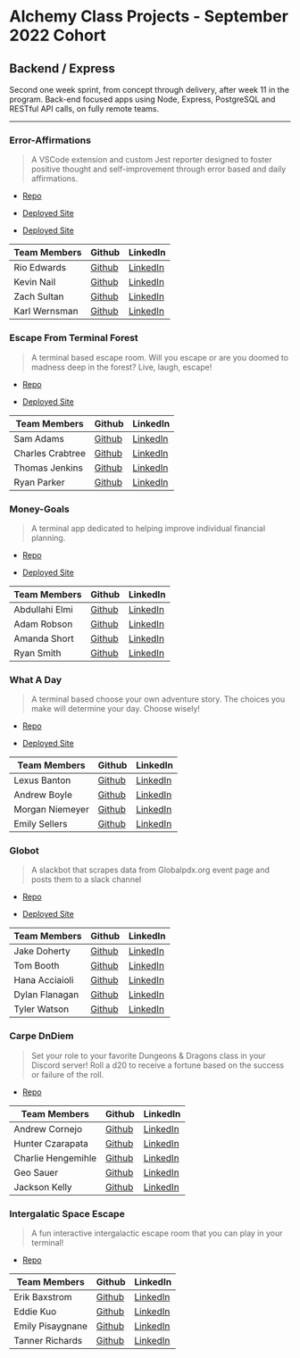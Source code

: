 # Alchemy Class Projects - September 2022 Cohort

## Backend / Express

Second one week sprint, from concept through delivery, after week 11 in the program. Back-end focused apps using Node, Express, PostgreSQL and RESTful API calls, on fully remote teams.

---
### Error-Affirmations

> A VSCode extension and custom Jest reporter designed to foster positive thought and self-improvement through error based and daily affirmations.
>
> > 

- [Repo](https://github.com/VSCode-Empaths)

- [Deployed Site](https://error-affirmations.herokuapp.com/)

- [Deployed Site](https://marketplace.visualstudio.com/items?itemName=VSCodeEmpaths.erroraffirmations&ssr=false#overview)

| Team Members    | Github                                      | LinkedIn                                                           |
| --------------- | ------------------------------------------- | ------------------------------------------------------------------ |
| Rio Edwards      | [Github](https://github.com/rioredwards)     | [LinkedIn]()      |
| Kevin Nail    | [Github]()     | [LinkedIn](https://github.com/kevinnail)      |
| Zach Sultan   | [Github](https://github.com/Zacharyjsultan)     | [LinkedIn](https://www.linkedin.com/in/zachary-sultan/)      |
| Karl Wernsman    | [Github](https://github.com/karlwernsman)     | [LinkedIn]()      |


### Escape From Terminal Forest

> A terminal based escape room. Will you escape or are you doomed to madness deep in the forest? Live, laugh, escape!
>
> > 

- [Repo](https://github.com/Terminal-Escape)

- [Deployed Site](https://terminalescaperoom.herokuapp.com/)


| Team Members    | Github                                      | LinkedIn                                                           |
| --------------- | ------------------------------------------- | ------------------------------------------------------------------ |
| Sam Adams      | [Github](https://github.com/soup1e)     | [LinkedIn]()      |
| Charles Crabtree    | [Github](https://github.com/charlescrabtree)     | [LinkedIn](https://www.linkedin.com/in/charles-crabtree/)      |
| Thomas Jenkins   | [Github](https://github.com/Thomas-Jenkins)     | [LinkedIn](https://www.linkedin.com/in/thomas-p-jenkins/)      |
| Ryan Parker   | [Github](https://github.com/ryan-j-parker)     | [LinkedIn](https://www.linkedin.com/in/ryanparkerdev/)      |


### Money-Goals

> A terminal app dedicated to helping improve individual financial planning. 
>
> > 

- [Repo](https://github.com/Money-Goals)

- [Deployed Site](https://money-goals.fly.dev/)


| Team Members    | Github                                      | LinkedIn                                                           |
| --------------- | ------------------------------------------- | ------------------------------------------------------------------ |
| Abdullahi Elmi      | [Github](https://github.com/ElmiAbdullahi)     | [LinkedIn]()      |
| Adam Robson    | [Github](https://github.com/Adam-Robson)     | [LinkedIn](https://www.linkedin.com/in/adamrrobson/)      |
| Amanda Short   | [Github](https://github.com/amanda-short)     | [LinkedIn]()      |
| Ryan Smith   | [Github](https://github.com/ryanjeffrey)     | [LinkedIn](https://www.linkedin.com/in/ryan-jeffrey-smith/)      |


### What A Day

> A terminal based choose your own adventure story. The choices you make will determine your day. Choose wisely!
>
> > 

- [Repo](https://github.com/CYOA-2/what-a-day/tree/main)

- [Deployed Site](https://www.npmjs.com/package/what-a-day)


| Team Members    | Github                                      | LinkedIn                                                           |
| --------------- | ------------------------------------------- | ------------------------------------------------------------------ |
| Lexus Banton      | [Github](https://github.com/Lexus-Banton)     | [LinkedIn]()      |
| Andrew Boyle    | [Github](https://github.com/andrewjamesboyle)     | [LinkedIn](https://www.linkedin.com/in/andrewjamesboyle/)      |
| Morgan Niemeyer   | [Github](https://github.com/morganniemeyer)     | [LinkedIn]()      |
| Emily Sellers   | [Github](https://github.com/emilysellers)     | [LinkedIn]()      |

### Globot

> A slackbot that scrapes data from Globalpdx.org event page and posts them to a slack channel
>
> > 

- [Repo](https://github.com/sept22-express-slackigator/slackigator-backend)

- [Deployed Site](https://globotpdx.heroku.app.com)


| Team Members    | Github                                      | LinkedIn                                                           |
| --------------- | ------------------------------------------- | ------------------------------------------------------------------ |
| Jake Doherty                     | [Github](https://github.com/Jake-Doherty) | [LinkedIn](https://www.linkedin.com/in/jacob-doherty1/) |
| Tom Booth                     | [Github](https://github.com/TomABooth) | [LinkedIn](https://www.linkedin.com/in/booth-tom/) |
| Hana Acciaioli                      | [Github](https://github.com/hana-acciaioli) | [LinkedIn](https://www.linkedin.com/in/hana-jones-acciaioli/) |
| Dylan Flanagan                      | [Github](https://github.com/Dylan-Flanagan) | [LinkedIn](https://www.linkedin.com/in/flanagan-dylan/) |
| Tyler Watson                     | [Github](https://github.com/tylerww91) | [LinkedIn](https://www.linkedin.com/in/tylerwatson91/) |


### Carpe DnDiem

> Set your role to your favorite Dungeons & Dragons class in your Discord server!
Roll a d20 to receive a fortune based on the success or failure of the roll.
>
> > 

- [Repo](https://github.com/Czarapata-Hunter/carpe-dnDiem)


| Team Members    | Github                                      | LinkedIn                                                           |
| --------------- | ------------------------------------------- | ------------------------------------------------------------------ |
| Andrew Cornejo | [Github](https://github.com/acorn3x3) | [LinkedIn](https://www.linkedin.com/in/andrew-cornejo/) |
| Hunter Czarapata                      | [Github](https://github.com/Czarapata-Hunter) | [LinkedIn](https://www.linkedin.com/in/hunter-czarapata/) |
| Charlie Hengemihle                | [Github](https://github.com/CharlieHengemihle) | [LinkedIn](https://www.linkedin.com/in/charliehengemihle) |
| Geo Sauer                     | [Github](https://github.com/GeoSauer) | [LinkedIn](https://www.linkedin.com/in/geosauer) |
| Jackson Kelly                      | [Github](https://github.com/Volantstream19) | [LinkedIn](https://www.linkedin.com/in/jackson-kelly-26999a201/) |


### Intergalatic Space Escape

> A fun interactive intergalactic escape room that you can play in your terminal!
>
> > 
- [Repo](https://github.com/emilypisaygnane/terminal-escape-room-0)


| Team Members    | Github                                      | LinkedIn                                                           |
| --------------- | ------------------------------------------- | ------------------------------------------------------------------ |
| Erik Baxstrom      | [Github](https://github.com/erikbaxstrom)     | [LinkedIn](https://www.linkedin.com/in/erik-baxstrom/)      |
| Eddie Kuo         | [Github](https://github.com/Eddie-Kuo)     | [LinkedIn](https://www.linkedin.com/in/eddie-kuo17/)      |
| Emily Pisaygnane   | [Github](https://github.com/emilypisaygnane)     | [LinkedIn](https://www.linkedin.com/in/emily-pisaygnane/)      |
| Tanner Richards   | [Github](https://github.com/TannerRichards990)     | [LinkedIn](https://www.linkedin.com/in/tannerrichards/)      |



